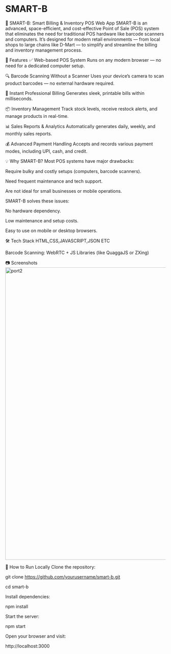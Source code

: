 # SMART-B
🧠 SMART-B: Smart Billing & Inventory POS Web App
SMART-B is an advanced, space-efficient, and cost-effective Point of Sale (POS) system that eliminates the need for traditional POS hardware like barcode scanners and computers. It’s designed for modern retail environments — from local shops to large chains like D-Mart — to simplify and streamline the billing and inventory management process.

🚀 Features
✅ Web-based POS System
Runs on any modern browser — no need for a dedicated computer setup.

🔍 Barcode Scanning Without a Scanner
Uses your device’s camera to scan product barcodes — no external hardware required.

🧾 Instant Professional Billing
Generates sleek, printable bills within milliseconds.

📦 Inventory Management
Track stock levels, receive restock alerts, and manage products in real-time.

📊 Sales Reports & Analytics
Automatically generates daily, weekly, and monthly sales reports.

💰 Advanced Payment Handling
Accepts and records various payment modes, including UPI, cash, and credit.

💡 Why SMART-B?
Most POS systems have major drawbacks:

Require bulky and costly setups (computers, barcode scanners).

Need frequent maintenance and tech support.

Are not ideal for small businesses or mobile operations.

SMART-B solves these issues:

No hardware dependency.

Low maintenance and setup costs.

Easy to use on mobile or desktop browsers.

🛠️ Tech Stack
HTML,CSS,JAVASCRIPT,JSON ETC


Barcode Scanning: WebRTC + JS Libraries (like QuaggaJS or ZXing)

📷 Screenshots
<img width="1875" height="917" alt="port2" src="https://github.com/user-attachments/assets/1a78a185-34af-4490-8efc-d24a43a5c9e7" />

🧪 How to Run Locally
Clone the repository:


git clone https://github.com/yourusername/smart-b.git

cd smart-b

Install dependencies:

npm install

Start the server:

npm start

Open your browser and visit:

http://localhost:3000


